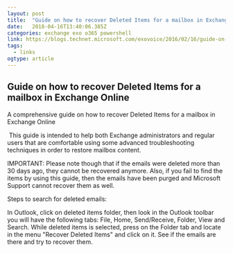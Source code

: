 ```yaml
---
layout: post 
title:  "Guide on how to recover Deleted Items for a mailbox in Exchange Online – EXO Voice" 
date:   2018-04-16T13:40:06.385Z 
categories: exchange exo o365 powershell
link: https://blogs.technet.microsoft.com/exovoice/2016/02/16/guide-on-how-to-recover-deleted-items-for-a-mailbox-in-exchange-online/ 
tags:
  - links
ogtype: article 
---
```


## Guide on how to recover Deleted Items for a mailbox in Exchange Online

A comprehensive guide on how to recover Deleted Items for a mailbox in Exchange Online

 This guide is intended to help both Exchange administrators and regular users that are comfortable using some advanced troubleshooting techniques in order to restore mailbox content.

IMPORTANT: Please note though that if the emails were deleted more than 30 days ago, they cannot be recovered anymore. Also, if you fail to find the items by using this guide, then the emails have been purged and Microsoft Support cannot recover them as well.

Steps to search for deleted emails:

In Outlook, click on deleted items folder, then look in the Outlook toolbar you will have the following tabs: File, Home, Send/Receive, Folder, View and Search.
While deleted items is selected, press on the Folder tab and locate in the menu "Recover Deleted Items" and click on it.
See if the emails are there and try to recover them.